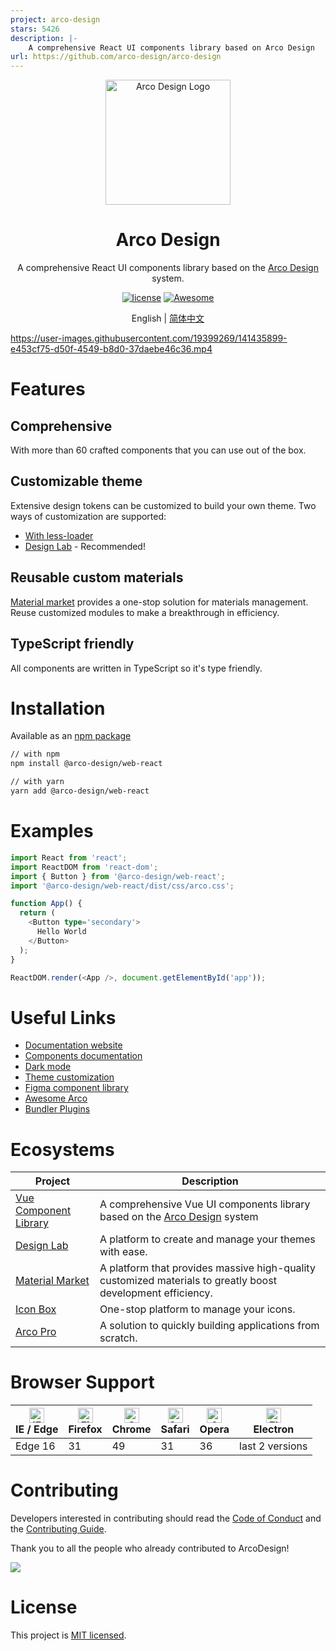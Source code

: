 ```yaml
---
project: arco-design
stars: 5426
description: |-
    A comprehensive React UI components library based on Arco Design
url: https://github.com/arco-design/arco-design
---
```


<div align="center">
  <a href="https://arco.design" target="_blank">
    <img alt="Arco Design Logo" width="200" src="https://avatars.githubusercontent.com/u/64576149?s=200&v=4"/>
  </a>
</div>
<div align="center">
  <h1>Arco Design</h1>
</div>

<div align="center">

A comprehensive React UI components library based on the [Arco Design](https://arco.design/) system.

[![license](https://img.shields.io/badge/license-MIT-blue.svg)](https://github.com/arco-design/arco-design/blob/main/LICENSE)
[![Awesome](https://cdn.rawgit.com/sindresorhus/awesome/d7305f38d29fed78fa85652e3a63e154dd8e8829/media/badge.svg)](https://github.com/arco-design/awesome-arco)

</div>

<div align="center">

English | [简体中文](./README.zh-CN.md)

</div>

https://user-images.githubusercontent.com/19399269/141435899-e453cf75-d50f-4549-b8d0-37daebe46c36.mp4

# Features

## Comprehensive

With more than 60 crafted components that you can use out of the box.

## Customizable theme

Extensive design tokens can be customized to build your own theme. Two ways
of customization are supported:

* [With less-loader](https://arco.design/react/docs/theme)
* [Design Lab](https://arco.design/themes) - Recommended!

## Reusable custom materials

[Material market](https://arco.design/material/) provides a one-stop solution for materials management. Reuse customized modules to make a breakthrough in efficiency.

## TypeScript friendly

All components are written in TypeScript so it's type friendly.


# Installation

Available as an [npm package](https://www.npmjs.com/package/@arco-design/web-react)

```bash
// with npm
npm install @arco-design/web-react

// with yarn
yarn add @arco-design/web-react
```

# Examples

```typescript
import React from 'react';
import ReactDOM from 'react-dom';
import { Button } from '@arco-design/web-react';
import '@arco-design/web-react/dist/css/arco.css';

function App() {
  return (
    <Button type='secondary'>
      Hello World
    </Button>
  );
}

ReactDOM.render(<App />, document.getElementById('app'));
```

# Useful Links

* [Documentation website](https://arco.design/)
* [Components documentation](https://arco.design/react/docs/overview)
* [Dark mode](https://arco.design/react/docs/dark)
* [Theme customization](https://arco.design/react/docs/theme)
* [Figma component library](https://www.figma.com/file/M66cTiLXHa4SVyZIlfY5Pb/arco-Design-System?node-id=7945%3A44563)
* [Awesome Arco](https://github.com/arco-design/awesome-arco)
* [Bundler Plugins](https://github.com/arco-design/arco-plugins)

# Ecosystems

| Project               | Description                                             |
| --------------------- | ------------------------------------------------------- |
| [Vue Component Library] | A comprehensive Vue UI components library based on the [Arco Design](https://arco.design/) system |
| [Design Lab] | A platform to create and manage your themes with ease. |
| [Material Market] | A platform that provides massive high-quality customized materials to greatly boost development efficiency. |
| [Icon Box] | One-stop platform to manage your icons. |
| [Arco Pro] | A solution to quickly building applications from scratch. |

[Vue Component Library]: https://arco.design/vue/docs/start
[Design Lab]: https://arco.design/themes
[Material Market]: https://arco.design/material
[Icon Box]: https://arco.design/iconbox
[Arco Pro]: https://arco.design/pro/

# Browser Support

| [<img src="https://p1-arco.byteimg.com/tos-cn-i-uwbnlip3yd/08095282566ac4e0fd98f89aed934b65.png~tplv-uwbnlip3yd-png.png" alt="IE / Edge" width="24px" height="24px" />](http://godban.github.io/browsers-support-badges/)<br/>IE / Edge | [<img src="https://p1-arco.byteimg.com/tos-cn-i-uwbnlip3yd/40ad73571879dd8d9fd3fd524e0e45a4.png~tplv-uwbnlip3yd-png.png" alt="Firefox" width="24px" height="24px" />](http://godban.github.io/browsers-support-badges/)<br/>Firefox | [<img src="https://p1-arco.byteimg.com/tos-cn-i-uwbnlip3yd/4f59d35f6d6837b042c8badd95871b1d.png~tplv-uwbnlip3yd-png.png" alt="Chrome" width="24px" height="24px" />](http://godban.github.io/browsers-support-badges/)<br/>Chrome | [<img src="https://p1-arco.byteimg.com/tos-cn-i-uwbnlip3yd/eee2667f837a9c2ed531805850bf43ec.png~tplv-uwbnlip3yd-png.png" alt="Safari" width="24px" height="24px" />](http://godban.github.io/browsers-support-badges/)<br/>Safari | [<img src="https://p1-arco.byteimg.com/tos-cn-i-uwbnlip3yd/3240334d3967dd263c8f4cdd2d93c525.png~tplv-uwbnlip3yd-png.png" alt="Opera" width="24px" height="24px" />](http://godban.github.io/browsers-support-badges/)<br/>Opera | [<img src="https://p1-arco.byteimg.com/tos-cn-i-uwbnlip3yd/f2454685df95a1a557a61861c5bec256.png~tplv-uwbnlip3yd-png.png" alt="Electron" width="24px" height="24px" />](http://godban.github.io/browsers-support-badges/)<br/>Electron |
| --------- | --------- | --------- | --------- | --------- | --------- |
| Edge 16| 31| 49 | 31 | 36 | last 2 versions |

# Contributing

Developers interested in contributing should read the [Code of Conduct](./CODE_OF_CONDUCT.md) and the [Contributing Guide](./CONTRIBUTING.md).

Thank you to all the people who already contributed to ArcoDesign!

<a href="https://github.com/arco-design/arco-design/graphs/contributors"><img src="https://contrib.rocks/image?repo=arco-design/arco-design" /></a>

# License

This project is [MIT licensed](./LICENSE).

